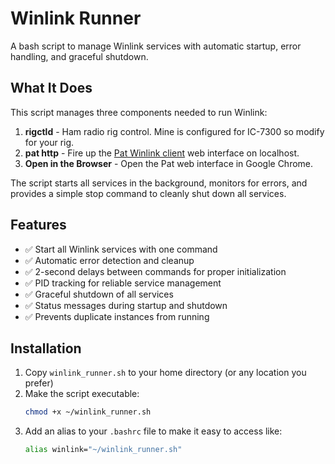 # Winlink Runner

A bash script to manage Winlink services with automatic startup, error handling, and graceful shutdown.

## What It Does

This script manages three components needed to run Winlink:

1. **rigctld** - Ham radio rig control. Mine is configured for IC-7300 so modify for your rig.
2. **pat http** - Fire up the [Pat Winlink client](https://getpat.io/) web interface on localhost.
3. **Open in the Browser** - Open the Pat web interface in Google Chrome.

The script starts all services in the background, monitors for errors, and provides a simple stop command to cleanly shut down all services.

## Features

- ✅ Start all Winlink services with one command
- ✅ Automatic error detection and cleanup
- ✅ 2-second delays between commands for proper initialization
- ✅ PID tracking for reliable service management
- ✅ Graceful shutdown of all services
- ✅ Status messages during startup and shutdown
- ✅ Prevents duplicate instances from running

## Installation

1. Copy `winlink_runner.sh` to your home directory (or any location you prefer)
2. Make the script executable:
   ```bash
   chmod +x ~/winlink_runner.sh
3. Add an alias to your `.bashrc` file to make it easy to access like:
    ```bash
    alias winlink="~/winlink_runner.sh"